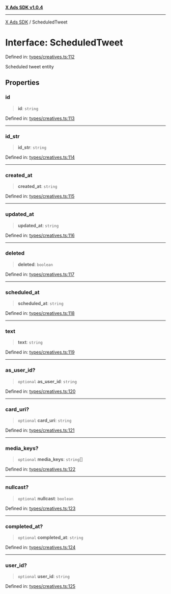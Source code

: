 [**X Ads SDK v1.0.4**](../README.md)

***

[X Ads SDK](../globals.md) / ScheduledTweet

# Interface: ScheduledTweet

Defined in: [types/creatives.ts:112](https://github.com/kage1020/x-ads-sdk/blob/main/src/types/creatives.ts#L112)

Scheduled tweet entity

## Properties

### id

> **id**: `string`

Defined in: [types/creatives.ts:113](https://github.com/kage1020/x-ads-sdk/blob/main/src/types/creatives.ts#L113)

***

### id\_str

> **id\_str**: `string`

Defined in: [types/creatives.ts:114](https://github.com/kage1020/x-ads-sdk/blob/main/src/types/creatives.ts#L114)

***

### created\_at

> **created\_at**: `string`

Defined in: [types/creatives.ts:115](https://github.com/kage1020/x-ads-sdk/blob/main/src/types/creatives.ts#L115)

***

### updated\_at

> **updated\_at**: `string`

Defined in: [types/creatives.ts:116](https://github.com/kage1020/x-ads-sdk/blob/main/src/types/creatives.ts#L116)

***

### deleted

> **deleted**: `boolean`

Defined in: [types/creatives.ts:117](https://github.com/kage1020/x-ads-sdk/blob/main/src/types/creatives.ts#L117)

***

### scheduled\_at

> **scheduled\_at**: `string`

Defined in: [types/creatives.ts:118](https://github.com/kage1020/x-ads-sdk/blob/main/src/types/creatives.ts#L118)

***

### text

> **text**: `string`

Defined in: [types/creatives.ts:119](https://github.com/kage1020/x-ads-sdk/blob/main/src/types/creatives.ts#L119)

***

### as\_user\_id?

> `optional` **as\_user\_id**: `string`

Defined in: [types/creatives.ts:120](https://github.com/kage1020/x-ads-sdk/blob/main/src/types/creatives.ts#L120)

***

### card\_uri?

> `optional` **card\_uri**: `string`

Defined in: [types/creatives.ts:121](https://github.com/kage1020/x-ads-sdk/blob/main/src/types/creatives.ts#L121)

***

### media\_keys?

> `optional` **media\_keys**: `string`[]

Defined in: [types/creatives.ts:122](https://github.com/kage1020/x-ads-sdk/blob/main/src/types/creatives.ts#L122)

***

### nullcast?

> `optional` **nullcast**: `boolean`

Defined in: [types/creatives.ts:123](https://github.com/kage1020/x-ads-sdk/blob/main/src/types/creatives.ts#L123)

***

### completed\_at?

> `optional` **completed\_at**: `string`

Defined in: [types/creatives.ts:124](https://github.com/kage1020/x-ads-sdk/blob/main/src/types/creatives.ts#L124)

***

### user\_id?

> `optional` **user\_id**: `string`

Defined in: [types/creatives.ts:125](https://github.com/kage1020/x-ads-sdk/blob/main/src/types/creatives.ts#L125)
